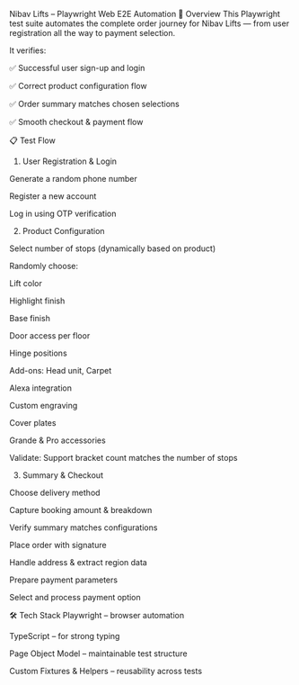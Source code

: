Nibav Lifts – Playwright Web E2E Automation
📌 Overview
This Playwright test suite automates the complete order journey for Nibav Lifts — from user registration all the way to payment selection.

It verifies:

✅ Successful user sign-up and login

✅ Correct product configuration flow

✅ Order summary matches chosen selections

✅ Smooth checkout & payment flow

📋 Test Flow
1. User Registration & Login

Generate a random phone number

Register a new account

Log in using OTP verification

2. Product Configuration

Select number of stops (dynamically based on product)

Randomly choose:

Lift color

Highlight finish

Base finish

Door access per floor

Hinge positions

Add-ons: Head unit, Carpet

Alexa integration

Custom engraving

Cover plates

Grande & Pro accessories

Validate: Support bracket count matches the number of stops

3. Summary & Checkout

Choose delivery method

Capture booking amount & breakdown

Verify summary matches configurations

Place order with signature

Handle address & extract region data

Prepare payment parameters

Select and process payment option

🛠 Tech Stack
Playwright – browser automation

TypeScript – for strong typing

Page Object Model – maintainable test structure

Custom Fixtures & Helpers – reusability across tests
